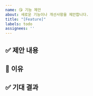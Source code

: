```yaml
---
name: 😘 기능 제안
about: 새로운 기능이나 개선사항을 제안합니다.
title: "[Feature]"
labels: todo
assignees: ''
---
```



## ✅ 제안 내용
<!-- 어떤 기능을 제안할지 자세히 설명해주세요 -->


## 🤔 이유
<!-- 이 기능이 왜 필요한지, 어떤 문제를 해결하는지 설명해주세요 -->


## ✅ 기대 결과
<!-- 어떤 결과를 기대하는지 설명해주세요 -->
